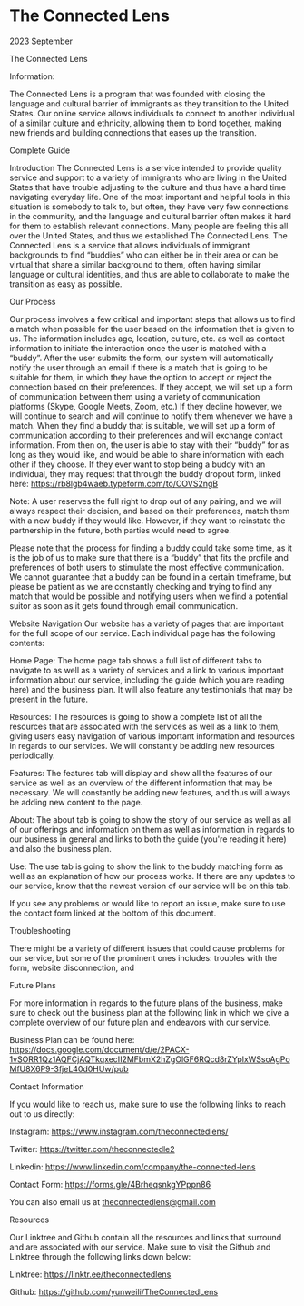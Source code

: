# The Connected Lens

2023 September

The Connected Lens

Information: 

The Connected Lens is a program that was founded with closing the language and cultural barrier of immigrants as they transition to the United States. Our online service allows individuals to connect to another individual of a similar culture and ethnicity, allowing them to bond together, making new friends and building connections that eases up the transition.

Complete Guide

Introduction
The Connected Lens is a service intended to provide quality service and support to a variety of immigrants who are living in the United States that have trouble adjusting to the culture and thus have a hard time navigating everyday life. One of the most important and helpful tools in this situation is somebody to talk to, but often, they have very few connections in the community, and the language and cultural barrier often makes it hard for them to establish relevant connections. Many people are feeling this all over the United States, and thus we established The Connected Lens. The Connected Lens is a service that allows individuals of immigrant backgrounds to find “buddies” who can either be in their area or can be virtual that share a similar background to them, often having similar language or cultural identities, and thus are able to collaborate to make the transition as easy as possible.

Our Process

Our process involves a few critical and important steps that allows us to find a match when possible for the user based on the information that is given to us. The information includes age, location, culture, etc. as well as contact information to initiate the interaction once the user is matched with a “buddy”. After the user submits the form, our system will automatically notify the user through an email if there is a match that is going to be suitable for them, in which they have the option to accept or reject the connection based on their preferences. If they accept, we will set up a form of communication between them using a variety of communication platforms (Skype, Google Meets, Zoom, etc.) If they decline however, we will continue to search and will continue to notify them whenever we have a match. When they find a buddy that is suitable, we will set up a form of communication according to their preferences and will exchange contact information. From then on, the user is able to stay with their “buddy” for as long as they would like, and would be able to share information with each other if they choose. If they ever want to stop being a buddy with an individual, they may request that through the buddy dropout form, linked here: https://rb8lgb4waeb.typeform.com/to/COVS2ngB

Note: A user reserves the full right to drop out of any pairing, and we will always respect their decision, and based on their preferences, match them with a new buddy if they would like. However, if they want to reinstate the partnership in the future, both parties would need to agree.

Please note that the process for finding a buddy could take some time, as it is the job of us to make sure that there is a “buddy” that fits the profile and preferences of both users to stimulate the most effective communication. We cannot guarantee that a buddy can be found in a certain timeframe, but please be patient as we are constantly checking and trying to find any match that would be possible and notifying users when we find a potential suitor as soon as it gets found through email communication.

Website Navigation
Our website has a variety of pages that are important for the full scope of our service. Each individual page has the following contents:

Home Page: The home page tab shows a full list of different tabs to navigate to as well as a variety of services and a link to various important information about our service, including the guide (which you are reading here) and the business plan. It will also feature any testimonials that may be present in the future.

Resources: The resources is going to show a complete list of all the resources that are associated with the services as well as a link to them, giving users easy navigation of various important information and resources in regards to our services. We will constantly be adding new resources periodically.

Features: The features tab will display and show all the features of our service as well as an overview of the different information that may be necessary. We will constantly be adding new features, and thus will always be adding new content to the page.

About: The about tab is going to show the story of our service as well as all of our offerings and information on them as well as information in regards to our business in general and links to both the guide (you're reading it here) and also the business plan.

Use: The use tab is going to show the link to the buddy matching form as well as an explanation of how our process works. If there are any updates to our service, know that the newest version of our service will be on this tab.

If you see any problems or would like to report an issue, make sure to use the contact form linked at the bottom of this document.

Troubleshooting

There might be a variety of different issues that could cause problems for our service, but some of the prominent ones includes: troubles with the form, website disconnection, and

Future Plans

For more information in regards to the future plans of the business, make sure to check out the business plan at the following link in which we give a complete overview of our future plan and endeavors with our service.

Business Plan can be found here: https://docs.google.com/document/d/e/2PACX-1vSORR1Qz1AQFCjAQTkqxecII2MFbmX2hZgOlGF6RQcd8rZYplxWSsoAgPoMfU8X6P9-3fjeL40d0HUw/pub

Contact Information

If you would like to reach us, make sure to use the following links to reach out to us directly:

Instagram: https://www.instagram.com/theconnectedlens/

Twitter: https://twitter.com/theconnectedle2

Linkedin: https://www.linkedin.com/company/the-connected-lens

Contact Form: https://forms.gle/4BrheqsnkgYPppn86

You can also email us at theconnectedlens@gmail.com

Resources

Our Linktree and Github contain all the resources and links that surround and are associated with our service. Make sure to visit the Github and Linktree through the following links down below:

Linktree: https://linktr.ee/theconnectedlens

Github: https://github.com/yunweili/TheConnectedLens
